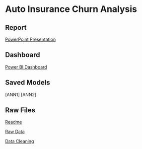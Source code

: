 # Auto Insurance Churn Analysis
## Report
[PowerPoint Presentation](https://uofc-my.sharepoint.com/:p:/g/personal/weidong_sun1_ucalgary_ca/EWDtnpEmRShPs4EHnyqQYZQBcGMNAcHMwHbqxv8qGnve0Q?e=KDgaMd)

## Dashboard
[Power BI Dashboard](https://app.powerbi.com/view?r=eyJrIjoiMDljZDNlMDEtOWMwOC00NDc4LTk0YmMtNGVlMTQ5NzdhODFkIiwidCI6ImY1MmYyMTgzLTlmNjctNGFkMi1iNjU2LTZmNzU0ZmUxOTZjYiIsImMiOjZ9)

## Saved Models
[ANN1]
[ANN2]

## Raw Files

[Readme](https://github.com/Weidsn/capstone_project/blob/main/Readme.txt)

[Raw Data](https://www.kaggle.com/datasets/merishnasuwal/auto-insurance-churn-analysis-dataset?select=autoinsurance_churn.csv)

[Data Cleaning](https://github.com/Weidsn/capstone_project/blob/main/data_cleaning_group2.py)
